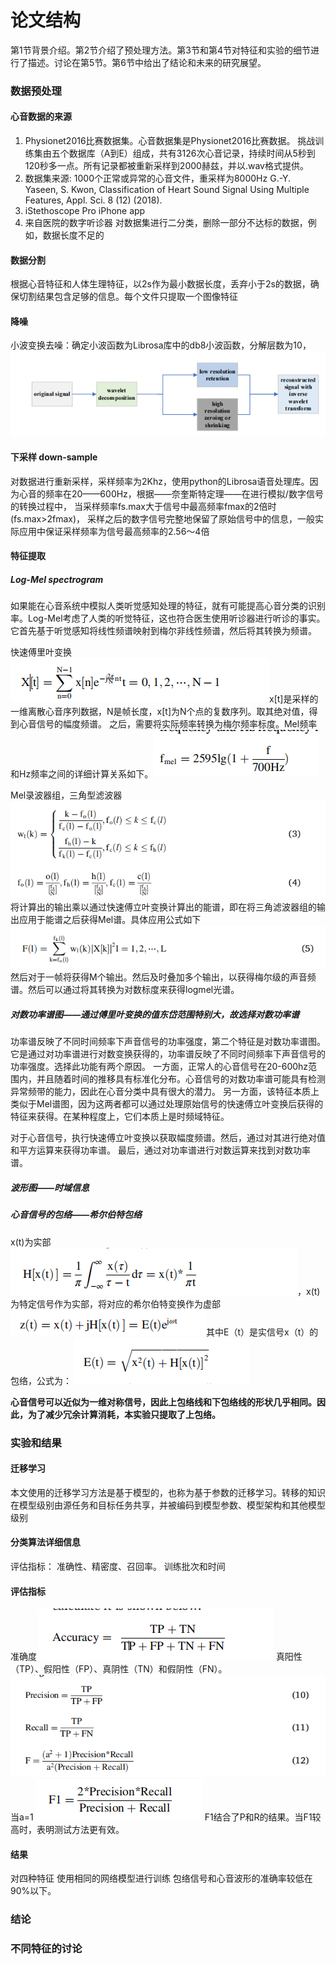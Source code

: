 
# 论文结构
第1节背景介绍。第2节介绍了预处理方法。第3节和第4节对特征和实验的细节进行了描述。讨论在第5节。第6节中给出了结论和未来的研究展望。

### 数据预处理

#### 心音数据的来源

   1. Physionet2016比赛数据集。心音数据集是Physionet2016比赛数据。
挑战训练集由五个数据库（A到E）组成，共有3126次心音记录，持续时间从5秒到120秒多一点。所有记录都被重新采样到2000赫兹，并以.wav格式提供。
   2. 数据集来源: 1000个正常或异常的心音文件，重采样为8000Hz 
   G.-Y. Yaseen, S. Kwon, Classification of Heart Sound Signal Using Multiple Features, Appl. Sci. 8 (12) (2018).
   3. iStethoscope Pro iPhone app
   4. 来自医院的数字听诊器
对数据集进行二分类，删除一部分不达标的数据，例如，数据长度不足的

#### 数据分割
根据心音特征和人体生理特征，以2s作为最小数据长度，丢弃小于2s的数据，确保切割结果包含足够的信息。每个文件只提取一个图像特征
#### 降噪
小波变换去噪：确定小波函数为Librosa库中的db8小波函数，分解层数为10，
![img.png](小波变换去噪过程.png)
#### 下采样 down-sample
对数据进行重新采样，采样频率为2Khz，使用python的Librosa语音处理库。因为心音的频率在20——600Hz，根据——奈奎斯特定理——在进行模拟/数字信号的转换过程中，
当采样频率fs.max大于信号中最高频率fmax的2倍时(fs.max>2fmax)， 采样之后的数字信号完整地保留了原始信号中的信息，一般实际应用中保证采样频率为信号最高频率的2.56～4倍
#### 特征提取
##### Log-Mel spectrogram
如果能在心音系统中模拟人类听觉感知处理的特征，就有可能提高心音分类的识别率。Log-Mel考虑了人类的听觉特征，这也符合医生使用听诊器进行听诊的事实。
它首先基于听觉感知将线性频谱映射到梅尔非线性频谱，然后将其转换为频谱。

快速傅里叶变换![img.png](img.png)x[t]是采样的一维离散心音序列数据，N是帧长度，x[t]为N个点的复数序列。取其绝对值，得到心音信号的幅度频谱。
之后，需要将实际频率转换为梅尔频率标度。Mel频率和Hz频率之间的详细计算关系如下。![img_1.png](img_1.png)

Mel录波器组，三角型滤波器![img_2.png](img_2.png)
将计算出的输出乘以通过快速傅立叶变换计算出的能谱，即在将三角滤波器组的输出应用于能谱之后获得Mel谱。具体应用公式如下![img_3.png](img_3.png)
然后对于一帧将获得M个输出。然后及时叠加多个输出，以获得梅尔级的声音频谱。然后可以通过将其转换为对数标度来获得logmel光谱。

##### 对数功率谱图——通过傅里叶变换的值东岱范围特别大，故选择对数功率谱
功率谱反映了不同时间频率下声音信号的功率强度，第二个特征是对数功率谱图。它是通过对功率谱进行对数变换获得的，功率谱反映了不同时间频率下声音信号的功率强度。选择此功能有两个原因。
一方面，正常人的心音信号在20-600hz范围内，并且随着时间的推移具有标准化分布。心音信号的对数功率谱可能具有检测异常频带的能力，因此在心音分类中具有很大的潜力。
另一方面，该特征本质上类似于Mel谱图，因为这两者都可以通过处理原始信号的快速傅立叶变换后获得的特征来获得。在某种程度上，它们本质上是时频域特征。

对于心音信号，执行快速傅立叶变换以获取幅度频谱。然后，通过对其进行绝对值和平方运算来获得功率谱。 最后，通过对功率谱进行对数运算来找到对数功率谱。

##### 波形图——时域信息
##### 心音信号的包络——希尔伯特包络
x(t)为实部![img_4.png](img_4.png)，x(t)为特定信号作为实部，将对应的希尔伯特变换作为虚部![img_5.png](img_5.png)其中E（t）是实信号x（t）的包络，公式为：
![img_6.png](img_6.png)

**心音信号可以近似为一维对称信号，因此上包络线和下包络线的形状几乎相同。因此，为了减少冗余计算消耗，本实验只提取了上包络。**

### 实验和结果
#### 迁移学习
本文使用的迁移学习方法是基于模型的，也称为基于参数的迁移学习。转移的知识在模型级别由源任务和目标任务共享，并被编码到模型参数、模型架构和其他模型级别
#### 分类算法详细信息

评估指标：  准确性、精密度、召回率。 训练批次和时间
#### 评估指标
准确度  ![img_7.png](img_7.png) 真阳性（TP）、假阳性（FP）、真阴性（TN）和假阴性（FN）。![img_8.png](img_8.png)当a=1 ![img_9.png](img_9.png)
F1结合了P和R的结果。当F1较高时，表明测试方法更有效。
#### 结果

对四种特征 使用相同的网络模型进行训练 包络信号和心音波形的准确率较低在90%以下。


### 结论

### 不同特征的讨论






